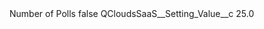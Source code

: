 <?xml version="1.0" encoding="UTF-8"?>
<CustomMetadata xmlns="http://soap.sforce.com/2006/04/metadata" xmlns:xsi="http://www.w3.org/2001/XMLSchema-instance" xmlns:xsd="http://www.w3.org/2001/XMLSchema">
    <label>Number of Polls</label>
    <protected>false</protected>
    <values>
        <field>QCloudsSaaS__Setting_Value__c</field>
        <value xsi:type="xsd:double">25.0</value>
    </values>
</CustomMetadata>
